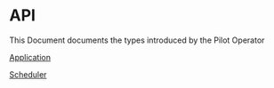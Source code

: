 # API

This Document documents the types introduced by the Pilot Operator

[Application](api/application.md)

[Scheduler](api/scheduler.md)

